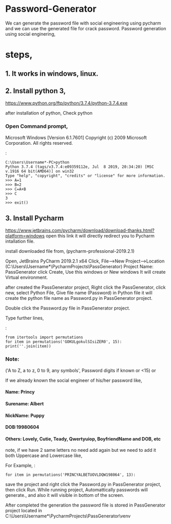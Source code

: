# Password-Generator
We can generate the password file with social engineering using pycharm and we can use the generated file for crack password.
Password generation using social enginering,


# steps,
## 1. It works in windows, linux.
## 2. Install python 3,
https://www.python.org/ftp/python/3.7.4/python-3.7.4.exe

after installation of python, Check python
### Open Command prompt,


Microsoft Windows [Version 6.1.7601]
Copyright (c) 2009 Microsoft Corporation.  All rights reserved.

:

    C:\Users\Username*-PC>python
    Python 3.7.4 (tags/v3.7.4:e09359112e, Jul  8 2019, 20:34:20) [MSC v.1916 64 bit(AMD64)] on win32
    Type "help", "copyright", "credits" or "license" for more information.
    >>> A=1
    >>> B=2
    >>> C=A+B
    >>> C
    3
    >>> exit()



## 3. Install Pycharm
https://www.jetbrains.com/pycharm/download/download-thanks.html?platform=windows
open this link it will directly redirect you to Pycharm intallation file.

install downloaded file from, (pycharm-professional-2019.2.1)

Open, JetBrains PyCharm 2019.2.1 x64
Click, File-->New Project-->Location (C:\Users\Username*\PycharmProjects\PassGenerator) Project Name: PassGenerator
click Create, Use this windows or New windows
It will create Virtual environment.

after created the PassGenerator project,
Right click the PassGenerator, click new, select Python File,
Give file name (Password) in Python file
it will create the python file name as Password.py in PassGenerator project.

Double click the Password.py file in PassGenerator project.

Type further lines,

:

    from itertools import permutations
    for item in permutations('GOKULgokulSIsiZER0', 15):
    print(''.join(item))

### Note: 
('A to Z, a to z, 0 to 9, any symbols', Password digits if known or <15)
or 


If we already known the social engineer of his/her password like,
#### Name: Princy
#### Surename: Albert
#### NickName: Puppy
#### DOB:19980604
#### Others: Lovely, Cutie, Teady, Qwertyuiop, BoyfriendName and DOB, etc
note,
if we have 2 same letters no need add again but we need to add it both Uppercase and Lowercase like,

For Example,
:

    for item in permutations('PRINCYALBETUOVLDQW198064', 13):

save the project and right click the Password.py in PassGenerator project, then click Run. 
While running project, Automattically passwords will generate., and also it will visible in bottom of the screen.

After completed the generation the password file is stored in PassGenerator project located in 
C:\Users\Username*\PycharmProjects\PassGenerator\venv
